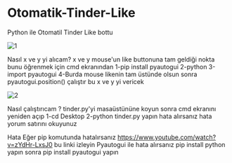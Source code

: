 # Otomatik-Tinder-Like
Python ile Otomatil Tinder Like bottu 

![1](https://user-images.githubusercontent.com/41691766/109368897-b8cb3d00-78ab-11eb-8a82-6c5600fe9cbe.png)

Nasıl x ve y yi alıcam?
x ve y mouse'un like buttonuna tam geldiği nokta bunu öğrenmek için 
cmd ekranından
1-pip install pyautogui
2-python
3-import pyautogui
4-Burda mouse likenin tam üstünde olsun sonra pyautogui.position() çalıştır bu x ve y yi vericek

![2](https://user-images.githubusercontent.com/41691766/109368898-b963d380-78ab-11eb-8ba9-616eb22f1456.png)

Nasıl çalıştırıcam ?
tinder.py'yi masaüstününe koyun sonra cmd ekranını yeniden açıp
1-cd Desktop 
2-python tinder.py yapın hata alırsanız hata yorum satırını okuyunuz

Hata 
Eğer pip komutunda hatalırsanız https://www.youtube.com/watch?v=zYdHr-LxsJ0 bu linki izleyin
Pyautogui ile hata alırsanız pip install python yapın sonra pip install pyautogui yapın
